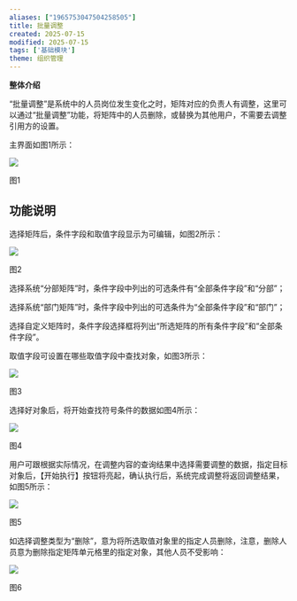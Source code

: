 ```yaml
---
aliases: ["1965753047504258505"]
title: 批量调整
created: 2025-07-15
modified: 2025-07-15
tags: ['基础模块']
theme: 组织管理
---
```


**整体介绍**

“批量调整”是系统中的人员岗位发生变化之时，矩阵对应的负责人有调整，这里可以通过“批量调整”功能，将矩阵中的人员删除，或替换为其他用户，不需要去调整引用方的设置。

主界面如图1所示：

![](4bf82a45e5baf6cabdcd0532b00845e2.jpg)

图1

## **功能说明**

选择矩阵后，条件字段和取值字段显示为可编辑，如图2所示：

![](903eb2781a0ed10557ece3ac5236731e.jpg)

图2

选择系统“分部矩阵”时，条件字段中列出的可选条件有“全部条件字段”和“分部”；

选择系统“部门矩阵”时，条件字段中列出的可选条件为“全部条件字段”和“部门”；

选择自定义矩阵时，条件字段选择框将列出“所选矩阵的所有条件字段”和“全部条件字段”。

取值字段可设置在哪些取值字段中查找对象，如图3所示：

![](722039f35ab134ad71509f9d4be31029.jpg)

图3

选择好对象后，将开始查找符号条件的数据如图4所示：

![](62a246f5d1952fce26998f46943a4af4.jpg)

图4

用户可跟根据实际情况，在调整内容的查询结果中选择需要调整的数据，指定目标对象后，【开始执行】按钮将亮起，确认执行后，系统完成调整将返回调整结果，如图5所示：

![](cf23a946e7b6905a50d93b3de8ba43a2.jpg)

图5

如选择调整类型为“删除”，意为将所选取值对象里的指定人员删除，注意，删除人员意为删除指定矩阵单元格里的指定对象，其他人员不受影响：

![](600f202f5e8fa4687e8b06f5c23e0b96.jpg)

图6